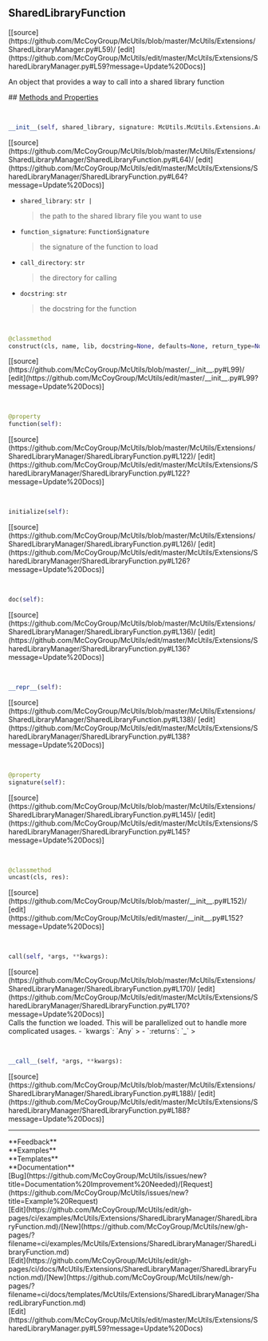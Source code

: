 ## <a id="McUtils.McUtils.Extensions.SharedLibraryManager.SharedLibraryFunction">SharedLibraryFunction</a> 

<div class="docs-source-link" markdown="1">
[[source](https://github.com/McCoyGroup/McUtils/blob/master/McUtils/Extensions/SharedLibraryManager.py#L59)/
[edit](https://github.com/McCoyGroup/McUtils/edit/master/McUtils/Extensions/SharedLibraryManager.py#L59?message=Update%20Docs)]
</div>

An object that provides a way to call into a shared library function







<div class="collapsible-section">
 <div class="collapsible-section collapsible-section-header" markdown="1">
## <a class="collapse-link" data-toggle="collapse" href="#methods" markdown="1"> Methods and Properties</a> <a class="float-right" data-toggle="collapse" href="#methods"><i class="fa fa-chevron-down"></i></a>
 </div>
 <div class="collapsible-section collapsible-section-body collapse show" id="methods" markdown="1">
 
<a id="McUtils.McUtils.Extensions.SharedLibraryManager.SharedLibraryFunction.__init__" class="docs-object-method">&nbsp;</a> 
```python
__init__(self, shared_library, signature: McUtils.McUtils.Extensions.ArgumentSignature.FunctionSignature, defaults=None, docstring=None, call_directory=None, return_handler=None, prep_args=None): 
```
<div class="docs-source-link" markdown="1">
[[source](https://github.com/McCoyGroup/McUtils/blob/master/McUtils/Extensions/SharedLibraryManager/SharedLibraryFunction.py#L64)/
[edit](https://github.com/McCoyGroup/McUtils/edit/master/McUtils/Extensions/SharedLibraryManager/SharedLibraryFunction.py#L64?message=Update%20Docs)]
</div>

  - `shared_library`: `str |`
    > the path to the shared library file you want to use
  - `function_signature`: `FunctionSignature`
    > the signature of the function to load
  - `call_directory`: `str`
    > the directory for calling
  - `docstring`: `str`
    > the docstring for the function


<a id="McUtils.McUtils.Extensions.SharedLibraryManager.SharedLibraryFunction.construct" class="docs-object-method">&nbsp;</a> 
```python
@classmethod
construct(cls, name, lib, docstring=None, defaults=None, return_type=None, return_handler=None, **args): 
```
<div class="docs-source-link" markdown="1">
[[source](https://github.com/McCoyGroup/McUtils/blob/master/__init__.py#L99)/
[edit](https://github.com/McCoyGroup/McUtils/edit/master/__init__.py#L99?message=Update%20Docs)]
</div>


<a id="McUtils.McUtils.Extensions.SharedLibraryManager.SharedLibraryFunction.function" class="docs-object-method">&nbsp;</a> 
```python
@property
function(self): 
```
<div class="docs-source-link" markdown="1">
[[source](https://github.com/McCoyGroup/McUtils/blob/master/McUtils/Extensions/SharedLibraryManager/SharedLibraryFunction.py#L122)/
[edit](https://github.com/McCoyGroup/McUtils/edit/master/McUtils/Extensions/SharedLibraryManager/SharedLibraryFunction.py#L122?message=Update%20Docs)]
</div>


<a id="McUtils.McUtils.Extensions.SharedLibraryManager.SharedLibraryFunction.initialize" class="docs-object-method">&nbsp;</a> 
```python
initialize(self): 
```
<div class="docs-source-link" markdown="1">
[[source](https://github.com/McCoyGroup/McUtils/blob/master/McUtils/Extensions/SharedLibraryManager/SharedLibraryFunction.py#L126)/
[edit](https://github.com/McCoyGroup/McUtils/edit/master/McUtils/Extensions/SharedLibraryManager/SharedLibraryFunction.py#L126?message=Update%20Docs)]
</div>


<a id="McUtils.McUtils.Extensions.SharedLibraryManager.SharedLibraryFunction.doc" class="docs-object-method">&nbsp;</a> 
```python
doc(self): 
```
<div class="docs-source-link" markdown="1">
[[source](https://github.com/McCoyGroup/McUtils/blob/master/McUtils/Extensions/SharedLibraryManager/SharedLibraryFunction.py#L136)/
[edit](https://github.com/McCoyGroup/McUtils/edit/master/McUtils/Extensions/SharedLibraryManager/SharedLibraryFunction.py#L136?message=Update%20Docs)]
</div>


<a id="McUtils.McUtils.Extensions.SharedLibraryManager.SharedLibraryFunction.__repr__" class="docs-object-method">&nbsp;</a> 
```python
__repr__(self): 
```
<div class="docs-source-link" markdown="1">
[[source](https://github.com/McCoyGroup/McUtils/blob/master/McUtils/Extensions/SharedLibraryManager/SharedLibraryFunction.py#L138)/
[edit](https://github.com/McCoyGroup/McUtils/edit/master/McUtils/Extensions/SharedLibraryManager/SharedLibraryFunction.py#L138?message=Update%20Docs)]
</div>


<a id="McUtils.McUtils.Extensions.SharedLibraryManager.SharedLibraryFunction.signature" class="docs-object-method">&nbsp;</a> 
```python
@property
signature(self): 
```
<div class="docs-source-link" markdown="1">
[[source](https://github.com/McCoyGroup/McUtils/blob/master/McUtils/Extensions/SharedLibraryManager/SharedLibraryFunction.py#L145)/
[edit](https://github.com/McCoyGroup/McUtils/edit/master/McUtils/Extensions/SharedLibraryManager/SharedLibraryFunction.py#L145?message=Update%20Docs)]
</div>


<a id="McUtils.McUtils.Extensions.SharedLibraryManager.SharedLibraryFunction.uncast" class="docs-object-method">&nbsp;</a> 
```python
@classmethod
uncast(cls, res): 
```
<div class="docs-source-link" markdown="1">
[[source](https://github.com/McCoyGroup/McUtils/blob/master/__init__.py#L152)/
[edit](https://github.com/McCoyGroup/McUtils/edit/master/__init__.py#L152?message=Update%20Docs)]
</div>


<a id="McUtils.McUtils.Extensions.SharedLibraryManager.SharedLibraryFunction.call" class="docs-object-method">&nbsp;</a> 
```python
call(self, *args, **kwargs): 
```
<div class="docs-source-link" markdown="1">
[[source](https://github.com/McCoyGroup/McUtils/blob/master/McUtils/Extensions/SharedLibraryManager/SharedLibraryFunction.py#L170)/
[edit](https://github.com/McCoyGroup/McUtils/edit/master/McUtils/Extensions/SharedLibraryManager/SharedLibraryFunction.py#L170?message=Update%20Docs)]
</div>
Calls the function we loaded.
This will be parallelized out to handle more complicated usages.
  - `kwargs`: `Any`
    > 
  - `:returns`: `_`
    >


<a id="McUtils.McUtils.Extensions.SharedLibraryManager.SharedLibraryFunction.__call__" class="docs-object-method">&nbsp;</a> 
```python
__call__(self, *args, **kwargs): 
```
<div class="docs-source-link" markdown="1">
[[source](https://github.com/McCoyGroup/McUtils/blob/master/McUtils/Extensions/SharedLibraryManager/SharedLibraryFunction.py#L188)/
[edit](https://github.com/McCoyGroup/McUtils/edit/master/McUtils/Extensions/SharedLibraryManager/SharedLibraryFunction.py#L188?message=Update%20Docs)]
</div>
 </div>
</div>












---


<div markdown="1" class="text-secondary">
<div class="container">
  <div class="row">
   <div class="col" markdown="1">
**Feedback**   
</div>
   <div class="col" markdown="1">
**Examples**   
</div>
   <div class="col" markdown="1">
**Templates**   
</div>
   <div class="col" markdown="1">
**Documentation**   
</div>
   <div class="col" markdown="1">
   
</div>
   <div class="col" markdown="1">
   
</div>
   <div class="col" markdown="1">
   
</div>
</div>
  <div class="row">
   <div class="col" markdown="1">
[Bug](https://github.com/McCoyGroup/McUtils/issues/new?title=Documentation%20Improvement%20Needed)/[Request](https://github.com/McCoyGroup/McUtils/issues/new?title=Example%20Request)   
</div>
   <div class="col" markdown="1">
[Edit](https://github.com/McCoyGroup/McUtils/edit/gh-pages/ci/examples/McUtils/Extensions/SharedLibraryManager/SharedLibraryFunction.md)/[New](https://github.com/McCoyGroup/McUtils/new/gh-pages/?filename=ci/examples/McUtils/Extensions/SharedLibraryManager/SharedLibraryFunction.md)   
</div>
   <div class="col" markdown="1">
[Edit](https://github.com/McCoyGroup/McUtils/edit/gh-pages/ci/docs/McUtils/Extensions/SharedLibraryManager/SharedLibraryFunction.md)/[New](https://github.com/McCoyGroup/McUtils/new/gh-pages/?filename=ci/docs/templates/McUtils/Extensions/SharedLibraryManager/SharedLibraryFunction.md)   
</div>
   <div class="col" markdown="1">
[Edit](https://github.com/McCoyGroup/McUtils/edit/master/McUtils/Extensions/SharedLibraryManager.py#L59?message=Update%20Docs)   
</div>
   <div class="col" markdown="1">
   
</div>
   <div class="col" markdown="1">
   
</div>
   <div class="col" markdown="1">
   
</div>
</div>
</div>
</div>